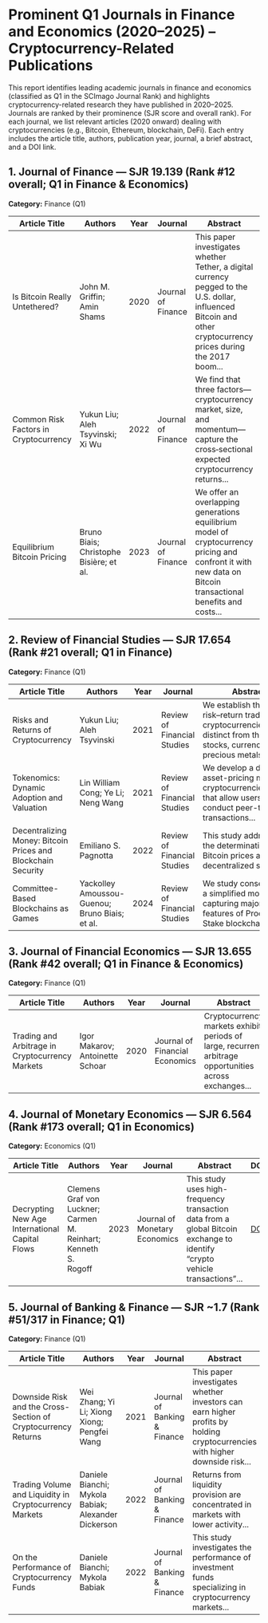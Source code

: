 
# Prominent Q1 Journals in Finance and Economics (2020–2025) – Cryptocurrency-Related Publications

This report identifies leading academic journals in finance and economics (classified as Q1 in the SCImago Journal Rank) and highlights cryptocurrency-related research they have published in 2020–2025. Journals are ranked by their prominence (SJR score and overall rank). For each journal, we list relevant articles (2020 onward) dealing with cryptocurrencies (e.g., Bitcoin, Ethereum, blockchain, DeFi). Each entry includes the article title, authors, publication year, journal, a brief abstract, and a DOI link.

## 1. Journal of Finance — SJR 19.139 (Rank #12 overall; Q1 in Finance & Economics)

**Category:** Finance (Q1)

| Article Title | Authors | Year | Journal | Abstract | DOI |
| --- | --- | --- | --- | --- | --- |
| Is Bitcoin Really Untethered? | John M. Griffin; Amin Shams | 2020 | Journal of Finance | This paper investigates whether Tether, a digital currency pegged to the U.S. dollar, influenced Bitcoin and other cryptocurrency prices during the 2017 boom... | [DOI](https://doi.org/10.1111/jofi.12903) |
| Common Risk Factors in Cryptocurrency | Yukun Liu; Aleh Tsyvinski; Xi Wu | 2022 | Journal of Finance | We find that three factors—cryptocurrency market, size, and momentum—capture the cross‐sectional expected cryptocurrency returns... | [DOI](https://doi.org/10.1111/jofi.13119) |
| Equilibrium Bitcoin Pricing | Bruno Biais; Christophe Bisière; et al. | 2023 | Journal of Finance | We offer an overlapping generations equilibrium model of cryptocurrency pricing and confront it with new data on Bitcoin transactional benefits and costs... | [DOI](https://doi.org/10.1111/jofi.13206) |

## 2. Review of Financial Studies — SJR 17.654 (Rank #21 overall; Q1 in Finance)

**Category:** Finance (Q1)

| Article Title | Authors | Year | Journal | Abstract | DOI |
| --- | --- | --- | --- | --- | --- |
| Risks and Returns of Cryptocurrency | Yukun Liu; Aleh Tsyvinski | 2021 | Review of Financial Studies | We establish that the risk–return tradeoff of cryptocurrencies is distinct from those of stocks, currencies, and precious metals... | [DOI](https://doi.org/10.1093/rfs/hhaa113) |
| Tokenomics: Dynamic Adoption and Valuation | Lin William Cong; Ye Li; Neng Wang | 2021 | Review of Financial Studies | We develop a dynamic asset-pricing model of cryptocurrencies/tokens that allow users to conduct peer-to-peer transactions... | [DOI](https://doi.org/10.1093/rfs/hhaa089) |
| Decentralizing Money: Bitcoin Prices and Blockchain Security | Emiliano S. Pagnotta | 2022 | Review of Financial Studies | This study addresses the determination of Bitcoin prices and decentralized security... | [DOI](https://doi.org/10.1093/rfs/hhaa149) |
| Committee-Based Blockchains as Games | Yackolley Amoussou-Guenou; Bruno Biais; et al. | 2024 | Review of Financial Studies | We study consensus in a simplified model capturing major features of Proof-of-Stake blockchains... | [DOI](https://doi.org/10.1093/rfs/hhad051) |

## 3. Journal of Financial Economics — SJR 13.655 (Rank #42 overall; Q1 in Finance & Economics)

**Category:** Finance (Q1)

| Article Title | Authors | Year | Journal | Abstract | DOI |
| --- | --- | --- | --- | --- | --- |
| Trading and Arbitrage in Cryptocurrency Markets | Igor Makarov; Antoinette Schoar | 2020 | Journal of Financial Economics | Cryptocurrency markets exhibit periods of large, recurrent arbitrage opportunities across exchanges... | [DOI](https://doi.org/10.1016/j.jfineco.2019.07.001) |

## 4. Journal of Monetary Economics — SJR 6.564 (Rank #173 overall; Q1 in Economics)

**Category:** Economics (Q1)

| Article Title | Authors | Year | Journal | Abstract | DOI |
| --- | --- | --- | --- | --- | --- |
| Decrypting New Age International Capital Flows | Clemens Graf von Luckner; Carmen M. Reinhart; Kenneth S. Rogoff | 2023 | Journal of Monetary Economics | This study uses high-frequency transaction data from a global Bitcoin exchange to identify “crypto vehicle transactions”... | [DOI](https://doi.org/10.1016/j.jmoneco.2023.04.004) |

## 5. Journal of Banking & Finance — SJR ~1.7 (Rank #51/317 in Finance; Q1)

**Category:** Finance (Q1)

| Article Title | Authors | Year | Journal | Abstract | DOI |
| --- | --- | --- | --- | --- | --- |
| Downside Risk and the Cross-Section of Cryptocurrency Returns | Wei Zhang; Yi Li; Xiong Xiong; Pengfei Wang | 2021 | Journal of Banking & Finance | This paper investigates whether investors can earn higher profits by holding cryptocurrencies with higher downside risk... | [DOI](https://doi.org/10.1016/j.jbankfin.2021.106205) |
| Trading Volume and Liquidity in Cryptocurrency Markets | Daniele Bianchi; Mykola Babiak; Alexander Dickerson | 2022 | Journal of Banking & Finance | Returns from liquidity provision are concentrated in markets with lower activity... | [DOI](https://doi.org/10.1016/j.jbankfin.2022.106547) |
| On the Performance of Cryptocurrency Funds | Daniele Bianchi; Mykola Babiak | 2022 | Journal of Banking & Finance | This study investigates the performance of investment funds specializing in cryptocurrency markets... | [DOI](https://doi.org/10.1016/j.jbankfin.2022.106467) |
